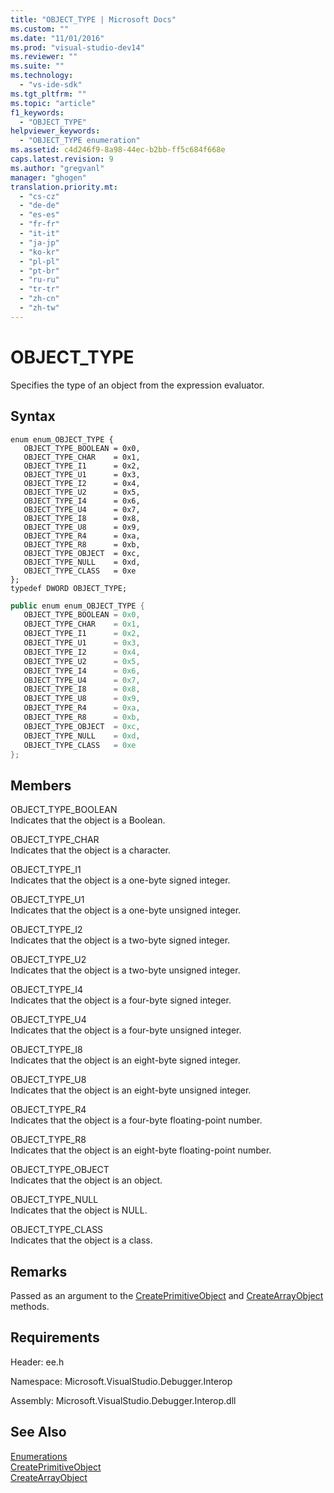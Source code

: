 ```yaml
---
title: "OBJECT_TYPE | Microsoft Docs"
ms.custom: ""
ms.date: "11/01/2016"
ms.prod: "visual-studio-dev14"
ms.reviewer: ""
ms.suite: ""
ms.technology: 
  - "vs-ide-sdk"
ms.tgt_pltfrm: ""
ms.topic: "article"
f1_keywords: 
  - "OBJECT_TYPE"
helpviewer_keywords: 
  - "OBJECT_TYPE enumeration"
ms.assetid: c4d246f9-8a98-44ec-b2bb-ff5c684f668e
caps.latest.revision: 9
ms.author: "gregvanl"
manager: "ghogen"
translation.priority.mt: 
  - "cs-cz"
  - "de-de"
  - "es-es"
  - "fr-fr"
  - "it-it"
  - "ja-jp"
  - "ko-kr"
  - "pl-pl"
  - "pt-br"
  - "ru-ru"
  - "tr-tr"
  - "zh-cn"
  - "zh-tw"
---
```

# OBJECT_TYPE
Specifies the type of an object from the expression evaluator.  
  
## Syntax  
  
```cpp#  
enum enum_OBJECT_TYPE {   
   OBJECT_TYPE_BOOLEAN = 0x0,  
   OBJECT_TYPE_CHAR    = 0x1,  
   OBJECT_TYPE_I1      = 0x2,  
   OBJECT_TYPE_U1      = 0x3,  
   OBJECT_TYPE_I2      = 0x4,  
   OBJECT_TYPE_U2      = 0x5,  
   OBJECT_TYPE_I4      = 0x6,  
   OBJECT_TYPE_U4      = 0x7,  
   OBJECT_TYPE_I8      = 0x8,  
   OBJECT_TYPE_U8      = 0x9,  
   OBJECT_TYPE_R4      = 0xa,  
   OBJECT_TYPE_R8      = 0xb,  
   OBJECT_TYPE_OBJECT  = 0xc,  
   OBJECT_TYPE_NULL    = 0xd,  
   OBJECT_TYPE_CLASS   = 0xe  
};  
typedef DWORD OBJECT_TYPE;  
```  
  
```c#  
public enum enum_OBJECT_TYPE {   
   OBJECT_TYPE_BOOLEAN = 0x0,  
   OBJECT_TYPE_CHAR    = 0x1,  
   OBJECT_TYPE_I1      = 0x2,  
   OBJECT_TYPE_U1      = 0x3,  
   OBJECT_TYPE_I2      = 0x4,  
   OBJECT_TYPE_U2      = 0x5,  
   OBJECT_TYPE_I4      = 0x6,  
   OBJECT_TYPE_U4      = 0x7,  
   OBJECT_TYPE_I8      = 0x8,  
   OBJECT_TYPE_U8      = 0x9,  
   OBJECT_TYPE_R4      = 0xa,  
   OBJECT_TYPE_R8      = 0xb,  
   OBJECT_TYPE_OBJECT  = 0xc,  
   OBJECT_TYPE_NULL    = 0xd,  
   OBJECT_TYPE_CLASS   = 0xe  
};  
```  
  
## Members  
 OBJECT_TYPE_BOOLEAN  
 Indicates that the object is a Boolean.  
  
 OBJECT_TYPE_CHAR  
 Indicates that the object is a character.  
  
 OBJECT_TYPE_I1  
 Indicates that the object is a one-byte signed integer.  
  
 OBJECT_TYPE_U1  
 Indicates that the object is a one-byte unsigned integer.  
  
 OBJECT_TYPE_I2  
 Indicates that the object is a two-byte signed integer.  
  
 OBJECT_TYPE_U2  
 Indicates that the object is a two-byte unsigned integer.  
  
 OBJECT_TYPE_I4  
 Indicates that the object is a four-byte signed integer.  
  
 OBJECT_TYPE_U4  
 Indicates that the object is a four-byte unsigned integer.  
  
 OBJECT_TYPE_I8  
 Indicates that the object is an eight-byte signed integer.  
  
 OBJECT_TYPE_U8  
 Indicates that the object is an eight-byte unsigned integer.  
  
 OBJECT_TYPE_R4  
 Indicates that the object is a four-byte floating-point number.  
  
 OBJECT_TYPE_R8  
 Indicates that the object is an eight-byte floating-point number.  
  
 OBJECT_TYPE_OBJECT  
 Indicates that the object is an object.  
  
 OBJECT_TYPE_NULL  
 Indicates that the object is NULL.  
  
 OBJECT_TYPE_CLASS  
 Indicates that the object is a class.  
  
## Remarks  
 Passed as an argument to the [CreatePrimitiveObject](../../../extensibility/debugger/reference/idebugfunctionobject-createprimitiveobject.md) and [CreateArrayObject](../../../extensibility/debugger/reference/idebugfunctionobject-createarrayobject.md) methods.  
  
## Requirements  
 Header: ee.h  
  
 Namespace: Microsoft.VisualStudio.Debugger.Interop  
  
 Assembly: Microsoft.VisualStudio.Debugger.Interop.dll  
  
## See Also  
 [Enumerations](../../../extensibility/debugger/reference/enumerations-visual-studio-debugging.md)   
 [CreatePrimitiveObject](../../../extensibility/debugger/reference/idebugfunctionobject-createprimitiveobject.md)   
 [CreateArrayObject](../../../extensibility/debugger/reference/idebugfunctionobject-createarrayobject.md)